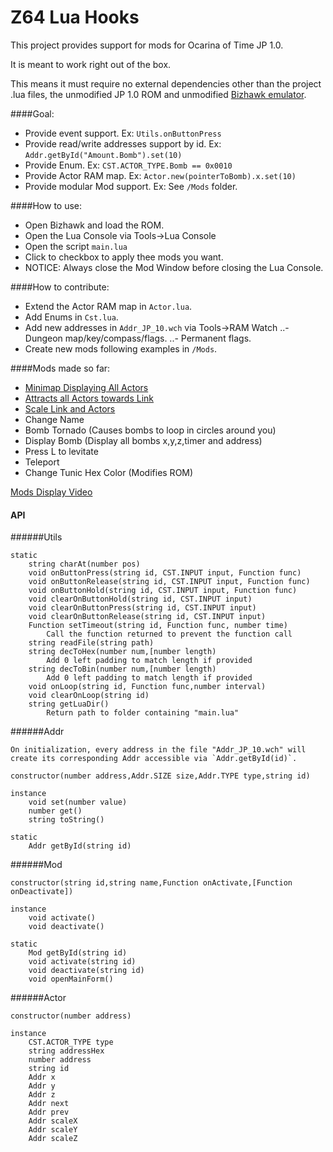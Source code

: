 Z64 Lua Hooks
==============

This project provides support for mods for Ocarina of Time JP 1.0.

It is meant to work right out of the box.

This means it must require no external dependencies other than the project .lua files, the unmodified JP 1.0 ROM and unmodified [Bizhawk emulator](http://tasvideos.org/BizHawk.html).

####Goal:
- Provide event support. Ex: `Utils.onButtonPress`
- Provide read/write addresses support by id. Ex: `Addr.getById("Amount.Bomb").set(10) `
- Provide Enum. Ex: `CST.ACTOR_TYPE.Bomb == 0x0010`
- Provide Actor RAM map. Ex: `Actor.new(pointerToBomb).x.set(10)`
- Provide modular Mod support. Ex: See `/Mods` folder.

####How to use:
- Open Bizhawk and load the ROM.
- Open the Lua Console via Tools->Lua Console
- Open the script `main.lua`
- Click to checkbox to apply thee mods you want.
- NOTICE: Always close the Mod Window before closing the Lua Console.
	
####How to contribute:
- Extend the Actor RAM map in `Actor.lua`.
- Add Enums in `Cst.lua`.
- Add new addresses in `Addr_JP_10.wch` via Tools->RAM Watch
..- Dungeon map/key/compass/flags.
..- Permanent flags.
- Create new mods following examples in `/Mods`.


####Mods made so far:
- [Minimap Displaying All Actors](https://youtu.be/1x5szVqoyuU)
- [Attracts all Actors towards Link](https://www.youtube.com/watch?v=wQbrlCaYlx0)
- [Scale Link and Actors](https://www.youtube.com/watch?v=Oczgt9Ib9KI)
- Change Name
- Bomb Tornado (Causes bombs to loop in circles around you)
- Display Bomb	(Display all bombs x,y,z,timer and address)
- Press L to levitate
- Teleport
- Change Tunic Hex Color (Modifies ROM)

[Mods Display Video](https://www.youtube.com/watch?v=kUZ-sWL7h0Q)




#### API

######Utils

	static
		string charAt(number pos)		
		void onButtonPress(string id, CST.INPUT input, Function func)
		void onButtonRelease(string id, CST.INPUT input, Function func)
		void onButtonHold(string id, CST.INPUT input, Function func)		
		void clearOnButtonHold(string id, CST.INPUT input)
		void clearOnButtonPress(string id, CST.INPUT input)
		void clearOnButtonRelease(string id, CST.INPUT input)
		Function setTimeout(string id, Function func, number time)
			Call the function returned to prevent the function call
		string readFile(string path)
		string decToHex(number num,[number length)
			Add 0 left padding to match length if provided
		string decToBin(number num,[number length)
			Add 0 left padding to match length if provided
		void onLoop(string id, Function func,number interval)
		void clearOnLoop(string id)
		string getLuaDir()
			Return path to folder containing "main.lua"
		
	
######Addr

	On initialization, every address in the file "Addr_JP_10.wch" will create its corresponding Addr accessible via `Addr.getById(id)`.

	constructor(number address,Addr.SIZE size,Addr.TYPE type,string id)
	
	instance
		void set(number value)
		number get()
		string toString()
	
	static 
		Addr getById(string id)
		
		
######Mod

	constructor(string id,string name,Function onActivate,[Function onDeactivate])
	
	instance
		void activate()
		void deactivate()
	
	static 
		Mod getById(string id)
		void activate(string id)
		void deactivate(string id)
		void openMainForm()
		
		
######Actor

	constructor(number address)
		
	instance
		CST.ACTOR_TYPE type
		string addressHex
		number address
		string id
		Addr x
		Addr y
		Addr z
		Addr next
		Addr prev
		Addr scaleX
		Addr scaleY
		Addr scaleZ
		
		